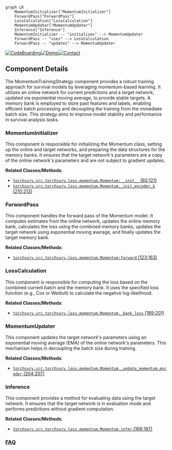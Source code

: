 ```mermaid
graph LR
    MomentumInitializer["MomentumInitializer"]
    ForwardPass["ForwardPass"]
    LossCalculation["LossCalculation"]
    MomentumUpdater["MomentumUpdater"]
    Inference["Inference"]
    MomentumInitializer -- "initializes" --> MomentumUpdater
    ForwardPass -- "uses" --> LossCalculation
    ForwardPass -- "updates" --> MomentumUpdater
```
[![CodeBoarding](https://img.shields.io/badge/Generated%20by-CodeBoarding-9cf?style=flat-square)](https://github.com/CodeBoarding/GeneratedOnBoardings)[![Demo](https://img.shields.io/badge/Try%20our-Demo-blue?style=flat-square)](https://www.codeboarding.org/demo)[![Contact](https://img.shields.io/badge/Contact%20us%20-%20contact@codeboarding.org-lightgrey?style=flat-square)](mailto:contact@codeboarding.org)

## Component Details

The MomentumTrainingStrategy component provides a robust training approach for survival models by leveraging momentum-based learning. It utilizes an online network for current predictions and a target network, updated via exponential moving average, to provide stable targets. A memory bank is employed to store past features and labels, enabling efficient batch processing and decoupling the training from the immediate batch size. This strategy aims to improve model stability and performance in survival analysis tasks.

### MomentumInitializer
This component is responsible for initializing the Momentum class, setting up the online and target networks, and preparing the data structures for the memory banks. It ensures that the target network's parameters are a copy of the online network's parameters and are not subject to gradient updates.


**Related Classes/Methods**:

- <a href="https://github.com/Novartis/torchsurv/blob/master/src/torchsurv/loss/momentum.py#L60-L121" target="_blank" rel="noopener noreferrer">`torchsurv.src.torchsurv.loss.momentum.Momentum:__init__` (60:121)</a>
- <a href="https://github.com/Novartis/torchsurv/blob/master/src/torchsurv/loss/momentum.py#L210-L213" target="_blank" rel="noopener noreferrer">`torchsurv.src.torchsurv.loss.momentum.Momentum._init_encoder_k` (210:213)</a>


### ForwardPass
This component handles the forward pass of the Momentum model. It computes estimates from the online network, updates the online memory bank, calculates the loss using the combined memory banks, updates the target network using exponential moving average, and finally updates the target memory bank.


**Related Classes/Methods**:

- <a href="https://github.com/Novartis/torchsurv/blob/master/src/torchsurv/loss/momentum.py#L123-L163" target="_blank" rel="noopener noreferrer">`torchsurv.src.torchsurv.loss.momentum.Momentum:forward` (123:163)</a>


### LossCalculation
This component is responsible for computing the loss based on the combined current batch and the memory bank. It uses the specified loss function (e.g., Cox or Weibull) to calculate the negative log-likelihood.


**Related Classes/Methods**:

- <a href="https://github.com/Novartis/torchsurv/blob/master/src/torchsurv/loss/momentum.py#L189-L201" target="_blank" rel="noopener noreferrer">`torchsurv.src.torchsurv.loss.momentum.Momentum._bank_loss` (189:201)</a>


### MomentumUpdater
This component updates the target network's parameters using an exponential moving average (EMA) of the online network's parameters. This mechanism helps in decoupling the batch size during training.


**Related Classes/Methods**:

- <a href="https://github.com/Novartis/torchsurv/blob/master/src/torchsurv/loss/momentum.py#L204-L207" target="_blank" rel="noopener noreferrer">`torchsurv.src.torchsurv.loss.momentum.Momentum._update_momentum_encoder` (204:207)</a>


### Inference
This component provides a method for evaluating data using the target network. It ensures that the target network is in evaluation mode and performs predictions without gradient computation.


**Related Classes/Methods**:

- <a href="https://github.com/Novartis/torchsurv/blob/master/src/torchsurv/loss/momentum.py#L166-L187" target="_blank" rel="noopener noreferrer">`torchsurv.src.torchsurv.loss.momentum.Momentum.infer` (166:187)</a>




### [FAQ](https://github.com/CodeBoarding/GeneratedOnBoardings/tree/main?tab=readme-ov-file#faq)